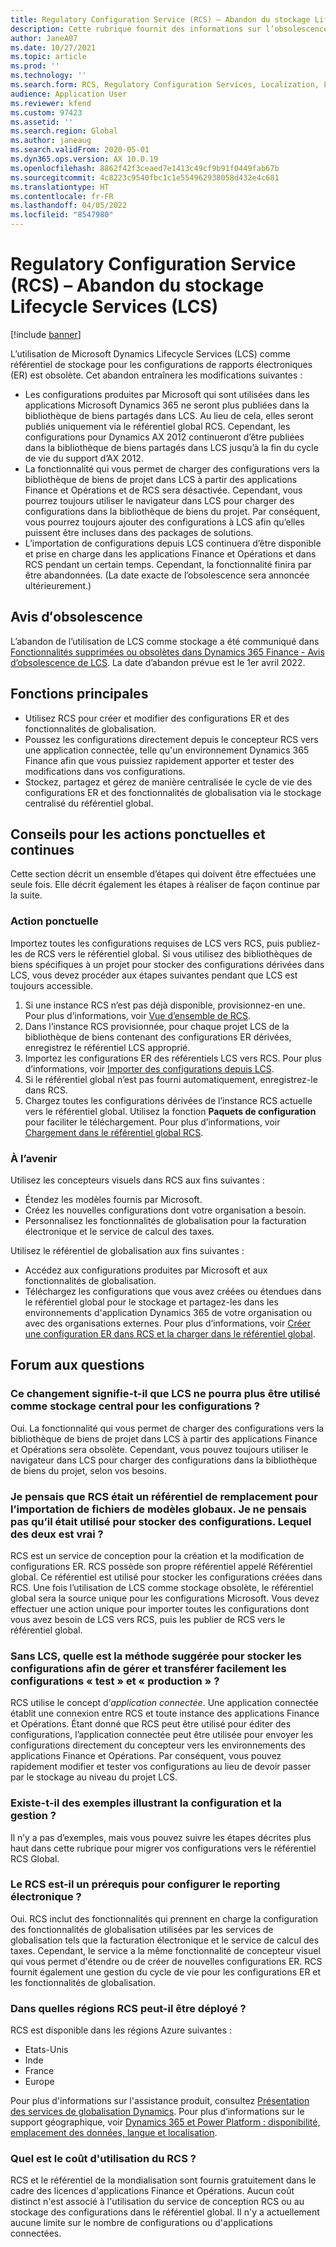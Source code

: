 ```yaml
---
title: Regulatory Configuration Service (RCS) – Abandon du stockage Lifecycle Services (LCS)
description: Cette rubrique fournit des informations sur l’obsolescence du stockage Microsoft Dynamics Lifecycle Services (LCS) prévu dans le cadre du déploiement du référentiel global Regulatory Configuration Service (RCS).
author: JaneA07
ms.date: 10/27/2021
ms.topic: article
ms.prod: ''
ms.technology: ''
ms.search.form: RCS, Regulatory Configuration Services, Localization, LCS storage, LCS storage deprecation
audience: Application User
ms.reviewer: kfend
ms.custom: 97423
ms.assetid: ''
ms.search.region: Global
ms.author: janeaug
ms.search.validFrom: 2020-05-01
ms.dyn365.ops.version: AX 10.0.19
ms.openlocfilehash: 8862f42f3ceaed7e1413c49cf9b91f0449fab67b
ms.sourcegitcommit: 4c8223c9540fbc1c1e554962938058d432e4c681
ms.translationtype: HT
ms.contentlocale: fr-FR
ms.lasthandoff: 04/05/2022
ms.locfileid: "8547980"
---
```

# <a name="regulatory-configuration-service-rcs--lifecycle-services-lcs-storage-deprecation"></a>Regulatory Configuration Service (RCS) – Abandon du stockage Lifecycle Services (LCS)

[!include [banner](../includes/banner.md)]

L’utilisation de Microsoft Dynamics Lifecycle Services (LCS) comme référentiel de stockage pour les configurations de rapports électroniques (ER) est obsolète. Cet abandon entraînera les modifications suivantes :

- Les configurations produites par Microsoft qui sont utilisées dans les applications Microsoft Dynamics 365 ne seront plus publiées dans la bibliothèque de biens partagés dans LCS. Au lieu de cela, elles seront publiés uniquement via le référentiel global RCS. Cependant, les configurations pour Dynamics AX 2012 continueront d’être publiées dans la bibliothèque de biens partagés dans LCS jusqu’à la fin du cycle de vie du support d’AX 2012.
- La fonctionnalité qui vous permet de charger des configurations vers la bibliothèque de biens de projet dans LCS à partir des applications Finance et Opérations et de RCS sera désactivée. Cependant, vous pourrez toujours utiliser le navigateur dans LCS pour charger des configurations dans la bibliothèque de biens du projet. Par conséquent, vous pourrez toujours ajouter des configurations à LCS afin qu’elles puissent être incluses dans des packages de solutions.
- L’importation de configurations depuis LCS continuera d’être disponible et prise en charge dans les applications Finance et Opérations et dans RCS pendant un certain temps. Cependant, la fonctionnalité finira par être abandonnées. (La date exacte de l’obsolescence sera annoncée ultérieurement.)

## <a name="deprecation-notice"></a>Avis d′obsolescence

L’abandon de l’utilisation de LCS comme stockage a été communiqué dans [Fonctionnalités supprimées ou obsolètes dans Dynamics 365 Finance - Avis d’obsolescence de LCS](../get-started/removed-deprecated-features-finance.md#features-removed-or-deprecated-in-the-finance-10017-release). La date d’abandon prévue est le 1er avril 2022.

## <a name="key-features"></a>Fonctions principales

- Utilisez RCS pour créer et modifier des configurations ER et des fonctionnalités de globalisation.
- Poussez les configurations directement depuis le concepteur RCS vers une application connectée, telle qu'un environnement Dynamics 365 Finance afin que vous puissiez rapidement apporter et tester des modifications dans vos configurations.
- Stockez, partagez et gérez de manière centralisée le cycle de vie des configurations ER et des fonctionnalités de globalisation via le stockage centralisé du référentiel global.

## <a name="guidance-for-one-time-and-ongoing-actions"></a>Conseils pour les actions ponctuelles et continues

Cette section décrit un ensemble d’étapes qui doivent être effectuées une seule fois. Elle décrit également les étapes à réaliser de façon continue par la suite.

### <a name="one-time-action"></a>Action ponctuelle

Importez toutes les configurations requises de LCS vers RCS, puis publiez-les de RCS vers le référentiel global. Si vous utilisez des bibliothèques de biens spécifiques à un projet pour stocker des configurations dérivées dans LCS, vous devez procéder aux étapes suivantes pendant que LCS est toujours accessible.

1. Si une instance RCS n’est pas déjà disponible, provisionnez-en une. Pour plus d’informations, voir [Vue d’ensemble de RCS](rcs-overview.md).
2. Dans l’instance RCS provisionnée, pour chaque projet LCS de la bibliothèque de biens contenant des configurations ER dérivées, enregistrez le référentiel LCS approprié.
3. Importez les configurations ER des référentiels LCS vers RCS. Pour plus d’informations, voir [Importer des configurations depuis LCS](/dynamics365/fin-ops-core/dev-itpro/analytics/tasks/er-import-configuration-lifecycle-services).
4. Si le référentiel global n’est pas fourni automatiquement, enregistrez-le dans RCS.
5. Chargez toutes les configurations dérivées de l’instance RCS actuelle vers le référentiel global. Utilisez la fonction **Paquets de configuration** pour faciliter le téléchargement. Pour plus d’informations, voir [Chargement dans le référentiel global RCS](rcs-global-repo-upload.md).

### <a name="going-forward"></a>À l’avenir

Utilisez les concepteurs visuels dans RCS aux fins suivantes :

- Étendez les modèles fournis par Microsoft.
- Créez les nouvelles configurations dont votre organisation a besoin.
- Personnalisez les fonctionnalités de globalisation pour la facturation électronique et le service de calcul des taxes.

Utilisez le référentiel de globalisation aux fins suivantes :

- Accédez aux configurations produites par Microsoft et aux fonctionnalités de globalisation.
- Téléchargez les configurations que vous avez créées ou étendues dans le référentiel global pour le stockage et partagez-les dans les environnements d'application Dynamics 365 de votre organisation ou avec des organisations externes. Pour plus d’informations, voir [Créer une configuration ER dans RCS et la charger dans le référentiel global](rcs-global-repo-upload.md).

## <a name="frequently-asked-questions"></a>Forum aux questions

### <a name="does-this-change-mean-that-lcs-cant-be-used-as-central-storage-for-configurations"></a>Ce changement signifie-t-il que LCS ne pourra plus être utilisé comme stockage central pour les configurations ?

Oui. La fonctionnalité qui vous permet de charger des configurations vers la bibliothèque de biens de projet dans LCS à partir des applications Finance et Opérations sera obsolète. Cependant, vous pouvez toujours utiliser le navigateur dans LCS pour charger des configurations dans la bibliothèque de biens du projet, selon vos besoins.

### <a name="i-thought-that-rcs-was-a-replacement-repository-for-importing-global-template-files-i-didnt-think-that-its-used-to-store-configurations-which-is-correct"></a>Je pensais que RCS était un référentiel de remplacement pour l’importation de fichiers de modèles globaux. Je ne pensais pas qu’il était utilisé pour stocker des configurations. Lequel des deux est vrai ?

RCS est un service de conception pour la création et la modification de configurations ER. RCS possède son propre référentiel appelé Référentiel global. Ce référentiel est utilisé pour stocker les configurations créées dans RCS. Une fois l’utilisation de LCS comme stockage obsolète, le référentiel global sera la source unique pour les configurations Microsoft. Vous devez effectuer une action unique pour importer toutes les configurations dont vous avez besoin de LCS vers RCS, puis les publier de RCS vers le référentiel global.

### <a name="without-lcs-what-is-the-suggested-way-to-store-configurations-so-that-test-and-production-configurations-can-easily-be-managed-and-transferred"></a>Sans LCS, quelle est la méthode suggérée pour stocker les configurations afin de gérer et transférer facilement les configurations « test » et « production » ?

RCS utilise le concept d’*application connectée*. Une application connectée établit une connexion entre RCS et toute instance des applications Finance et Opérations. Étant donné que RCS peut être utilisé pour éditer des configurations, l’application connectée peut être utilisée pour envoyer les configurations directement du concepteur vers les environnements des applications Finance et Opérations. Par conséquent, vous pouvez rapidement modifier et tester vos configurations au lieu de devoir passer par le stockage au niveau du projet LCS.

### <a name="are-there-any-examples-that-show-the-setup-and-management"></a>Existe-t-il des exemples illustrant la configuration et la gestion ?

Il n’y a pas d’exemples, mais vous pouvez suivre les étapes décrites plus haut dans cette rubrique pour migrer vos configurations vers le référentiel RCS Global.

### <a name="is-rcs-a-prerequisite-to-configure-electronic-reporting"></a>Le RCS est-il un prérequis pour configurer le reporting électronique ?

Oui. RCS inclut des fonctionnalités qui prennent en charge la configuration des fonctionnalités de globalisation utilisées par les services de globalisation tels que la facturation électronique et le service de calcul des taxes. Cependant, le service a la même fonctionnalité de concepteur visuel qui vous permet d'étendre ou de créer de nouvelles configurations ER. RCS fournit également une gestion du cycle de vie pour les configurations ER et les fonctionnalités de globalisation.

### <a name="which-regions-can-rcs-be-deployed-in"></a>Dans quelles régions RCS peut-il être déployé ?

RCS est disponible dans les régions Azure suivantes :

- Etats-Unis
- Inde
- France
- Europe

Pour plus d'informations sur l'assistance produit, consultez [Présentation des services de globalisation Dynamics](globalization-services-overview.md). Pour plus d’informations sur le support géographique, voir [Dynamics 365 et Power Platform : disponibilité, emplacement des données, langue et localisation](https://aka.ms/rcs/D365Productavailabilityguide).

### <a name="whats-the-cost-of-using-rcs"></a>Quel est le coût d'utilisation du RCS ?

RCS et le référentiel de la mondialisation sont fournis gratuitement dans le cadre des licences d'applications Finance et Opérations. Aucun coût distinct n'est associé à l'utilisation du service de conception RCS ou au stockage des configurations dans le référentiel global. Il n'y a actuellement aucune limite sur le nombre de configurations ou d'applications connectées.